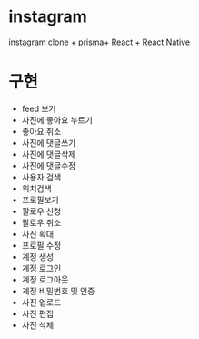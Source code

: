 # instagram

instagram clone + prisma+ React + React Native

# 구현

- feed 보기
- 사진에 좋아요 누르기
- 좋아요 취소
- 사진에 댓글쓰기
- 사진에 댓글삭제
- 사진에 댓글수정
- 사용자 검색
- 위치검색
- 프로필보기
- 팔로우 신청
- 팔로우 취소
- 사진 확대
- 프로필 수정
- 계정 생성
- 계정 로그인
- 계정 로그아웃
- 계정 비밀번호 및 인증
- 사진 업로드
- 사진 편집
- 사진 삭제
